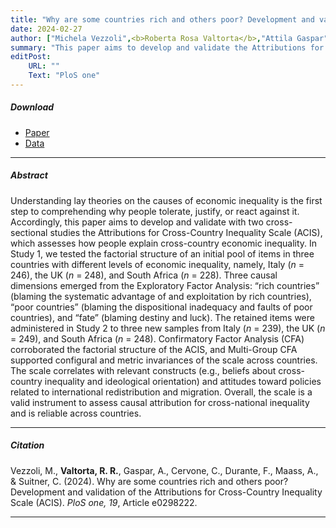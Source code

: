 ```yaml
---
title: "Why are some countries rich and others poor? Development and validation of the Attributions for Cross-Country Inequality Scale (ACIS)" 
date: 2024-02-27
author: ["Michela Vezzoli",<b>Roberta Rosa Valtorta</b>,"Attila Gaspar","Carmen Cervone","Federica Durante","Anne Maass","Caterina Suitner"]
summary: "This paper aims to develop and validate the Attributions for Cross-Country Inequality Scale (ACIS), which assesses how people explain cross-country economic inequality."
editPost:
    URL: ""
    Text: "PloS one"
---
```


##### Download

<ul>

<li><a href="ACIS.pdf" target="_blank">Paper</a></li>
<li><a href="https://osf.io/wbdh5/" target="_blank">Data</a></li>

</ul>

------------------------------------------------------------------------

##### Abstract

Understanding lay theories on the causes of economic inequality is the first step to comprehending why people tolerate, justify, or react against it. Accordingly, this paper aims to develop and validate with two cross-sectional studies the Attributions for Cross-Country Inequality Scale (ACIS), which assesses how people explain cross-country economic inequality. In Study 1, we tested the factorial structure of an initial pool of items in three countries with different levels of economic inequality, namely, Italy (*n* = 246), the UK (*n* = 248), and South Africa (*n* = 228). Three causal dimensions emerged from the Exploratory Factor Analysis: “rich countries” (blaming the systematic advantage of and exploitation by rich countries), “poor countries” (blaming the dispositional inadequacy and faults of poor countries), and “fate” (blaming destiny and luck). The retained items were administered in Study 2 to three new samples from Italy (*n* = 239), the UK (*n* = 249), and South Africa (*n* = 248). Confirmatory Factor Analysis (CFA) corroborated the factorial structure of the ACIS, and Multi-Group CFA supported configural and metric invariances of the scale across countries. The scale correlates with relevant constructs (e.g., beliefs about cross-country inequality and ideological orientation) and attitudes toward policies related to international redistribution and migration. Overall, the scale is a valid instrument to assess causal attribution for cross-national inequality and is reliable across countries.

------------------------------------------------------------------------

##### Citation

Vezzoli, M., **Valtorta, R. R.**, Gaspar, A., Cervone, C., Durante, F., Maass, A., & Suitner, C. (2024). Why are some countries rich and others poor? Development and validation of the Attributions for Cross-Country Inequality Scale (ACIS). *PloS one, 19*, Article e0298222.

------------------------------------------------------------------------
